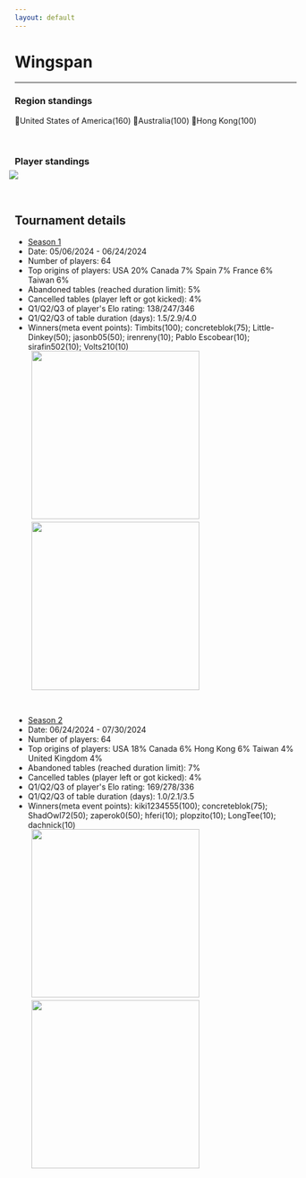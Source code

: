 ```yaml
---
layout: default
---
```


# Wingspan
---



### Region standings
🥇United States of America(160) 🥈Australia(100) 🥉Hong Kong(100)


<p>&nbsp;</p>


### Player standings
<div>
	<img src="/wpoc/assets/images/WingspanRanking.png" style="display: block; margin-left: -10px; margin-bottom: 10px; margin-top: -10px"/>
</div>

<p>&nbsp;</p>

## Tournament details


- [Season 1](https://boardgamearena.com/tournament?id=284811)
- Date: 05/06/2024 - 06/24/2024
- Number of players: 64
- Top origins of players: USA 20% Canada 7% Spain 7% France 6% Taiwan 6%
- Abandoned tables (reached duration limit): 5%
- Cancelled tables (player left or got kicked): 4%
- Q1/Q2/Q3 of player's Elo rating: 138/247/346
- Q1/Q2/Q3 of table duration (days): 1.5/2.9/4.0
- Winners(meta event points): Timbits(100); concreteblok(75); Little-Dinkey(50); jasonb05(50); irenreny(10); Pablo Escobear(10); sirafin502(10); Volts210(10)

<div>
 <img src="/wpoc/assets/images/tournament/t_Wingspan_Elo_20240624182154.png" width="300" style="display: block; margin-left: 30px; margin-bottom: 5px; margin-top:-15px"/>
</div>
<div>
 <img src="/wpoc/assets/images/tournament/t_Wingspan_Duration_20240624185311.png" width="300" style="display: block; margin-left: 30px; margin-bottom: 5px;"/>
</div>

<p>&nbsp;</p>

- [Season 2](https://boardgamearena.com/tournament?id=292500)
- Date: 06/24/2024 - 07/30/2024
- Number of players: 64
- Top origins of players: USA 18% Canada 6% Hong Kong 6% Taiwan 4% United Kingdom 4%
- Abandoned tables (reached duration limit): 7%
- Cancelled tables (player left or got kicked): 4%
- Q1/Q2/Q3 of player's Elo rating: 169/278/336
- Q1/Q2/Q3 of table duration (days): 1.0/2.1/3.5
- Winners(meta event points): kiki1234555(100); concreteblok(75); ShadOwl72(50); zaperok0(50); hferi(10); plopzito(10); LongTee(10); dachnick(10)

<div>
 <img src="/wpoc/assets/images/tournament/t_Wingspan_Elo_20240731211307.png" width="300" style="display: block; margin-left: 30px; margin-bottom: 5px; margin-top:-15px"/>
</div>
<div>
 <img src="/wpoc/assets/images/tournament/t_Wingspan_Duration_20240731222752.png" width="300" style="display: block; margin-left: 30px; margin-bottom: 5px;"/>
</div>

<p>&nbsp;</p>



>>


